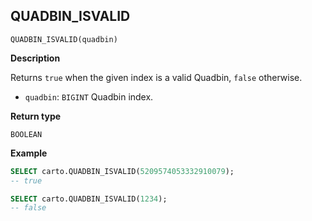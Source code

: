 ## QUADBIN_ISVALID

```sql:signature
QUADBIN_ISVALID(quadbin)
```

**Description**

Returns `true` when the given index is a valid Quadbin, `false` otherwise.

* `quadbin`: `BIGINT` Quadbin index.

**Return type**

`BOOLEAN`

**Example**

```sql
SELECT carto.QUADBIN_ISVALID(5209574053332910079);
-- true
```

```sql
SELECT carto.QUADBIN_ISVALID(1234);
-- false
```
